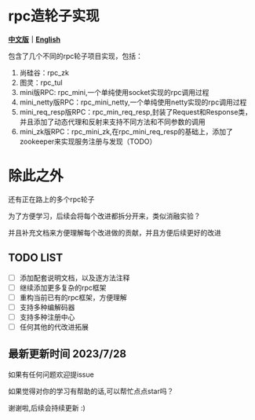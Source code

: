 # rpc造轮子实现

**[中文版](READMEChina.md)｜[English](README.md)**

包含了几个不同的rpc轮子项目实现，包括：

1. 尚硅谷：rpc_zk
2. 图灵：rpc_tul
3. mini版RPC: rpc_mini,一个单纯使用socket实现的rpc调用过程
4. mini_netty版RPC：rpc_mini_netty,一个单纯使用netty实现的rpc调用过程
5. mini_req_resp版RPC：rpc_min_req_resp,封装了Request和Response类，并且添加了动态代理和反射来支持不同方法和不同参数的调用
6. mini_zk版RPC：rpc_mini_zk,在rpc_mini_req_resp的基础上，添加了zookeeper来实现服务注册与发现（TODO）

# 除此之外
还有正在路上的多个rpc轮子

为了方便学习，后续会将每个改进都拆分开来，类似消融实验？

并且补充文档来方便理解每个改进做的贡献，并且方便后续更好的改进

## TODO LIST
- [ ] 添加配套说明文档，以及逐方法注释
- [ ] 继续添加更多复杂的rpc框架
- [ ] 重构当前已有的rpc框架，方便理解
- [ ] 支持多种编解码器
- [ ] 支持多种注册中心
- [ ] 任何其他的代改进拓展

## 最新更新时间 2023/7/28

如果有任何问题欢迎提issue

如果觉得对你的学习有帮助的话,可以帮忙点点star吗？

谢谢啦,后续会持续更新 :) 


